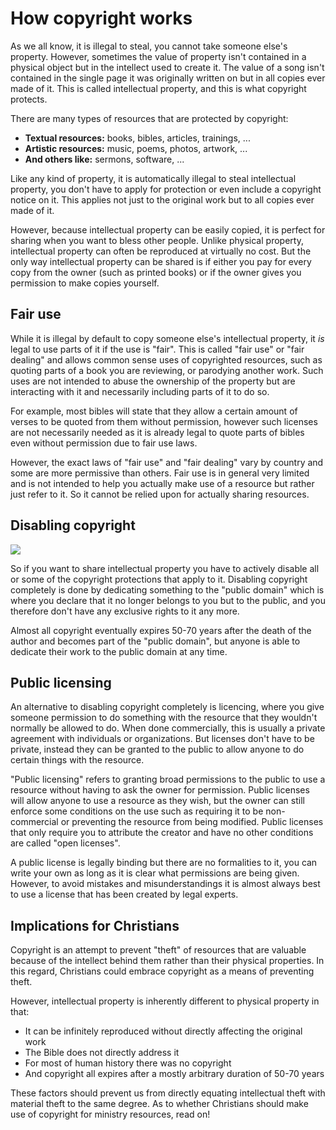 
# How copyright works

As we all know, it is illegal to steal, you cannot take someone else's property. However, sometimes the value of property isn't contained in a physical object but in the intellect used to create it. The value of a song isn't contained in the single page it was originally written on but in all copies ever made of it. This is called intellectual property, and this is what copyright protects.

There are many types of resources that are protected by copyright:

 * __Textual resources:__ books, bibles, articles, trainings, ...
 * __Artistic resources:__ music, poems, photos, artwork, ...
 * __And others like:__ sermons, software, ...

Like any kind of property, it is automatically illegal to steal intellectual property, you don't have to apply for protection or even include a copyright notice on it. This applies not just to the original work but to all copies ever made of it.

However, because intellectual property can be easily copied, it is perfect for sharing when you want to bless other people. Unlike physical property, intellectual property can often be reproduced at virtually no cost. But the only way intellectual property can be shared is if either you pay for every copy from the owner (such as printed books) or if the owner gives you permission to make copies yourself.


## Fair use
While it is illegal by default to copy someone else's intellectual property, it _is_ legal to use parts of it if the use is "fair". This is called "fair use" or "fair dealing" and allows common sense uses of copyrighted resources, such as quoting parts of a book you are reviewing, or parodying another work. Such uses are not intended to abuse the ownership of the property but are interacting with it and necessarily including parts of it to do so.

For example, most bibles will state that they allow a certain amount of verses to be quoted from them without permission, however such licenses are not necessarily needed as it is already legal to quote parts of bibles even without permission due to fair use laws.

However, the exact laws of "fair use" and "fair dealing" vary by country and some are more permissive than others. Fair use is in general very limited and is not intended to help you actually make use of a resource but rather just refer to it. So it cannot be relied upon for actually sharing resources.


## Disabling copyright

<img src='@/_assets/ill_free.svg'>

So if you want to share intellectual property you have to actively disable all or some of the copyright protections that apply to it. Disabling copyright completely is done by dedicating something to the "public domain" which is where you declare that it no longer belongs to you but to the public, and you therefore don't have any exclusive rights to it any more.

Almost all copyright eventually expires 50-70 years after the death of the author and becomes part of the "public domain", but anyone is able to dedicate their work to the public domain at any time.


## Public licensing
An alternative to disabling copyright completely is licencing, where you give someone permission to do something with the resource that they wouldn't normally be allowed to do. When done commercially, this is usually a private agreement with individuals or organizations. But licenses don't have to be private, instead they can be granted to the public to allow anyone to do certain things with the resource.

"Public licensing" refers to granting broad permissions to the public to use a resource without having to ask the owner for permission. Public licenses will allow anyone to use a resource as they wish, but the owner can still enforce some conditions on the use such as requiring it to be non-commercial or preventing the resource from being modified. Public licenses that only require you to attribute the creator and have no other conditions are called "open licenses".

A public license is legally binding but there are no formalities to it, you can write your own as long as it is clear what permissions are being given. However, to avoid mistakes and misunderstandings it is almost always best to use a license that has been created by legal experts.


## Implications for Christians
Copyright is an attempt to prevent "theft" of resources that are valuable because of the intellect behind them rather than their physical properties. In this regard, Christians could embrace copyright as a means of preventing theft.

However, intellectual property is inherently different to physical property in that:
 * It can be infinitely reproduced without directly affecting the original work
 * The Bible does not directly address it
 * For most of human history there was no copyright
 * And copyright all expires after a mostly arbitrary duration of 50-70 years

These factors should prevent us from directly equating intellectual theft with material theft to the same degree. As to whether Christians should make use of copyright for ministry resources, read on!
